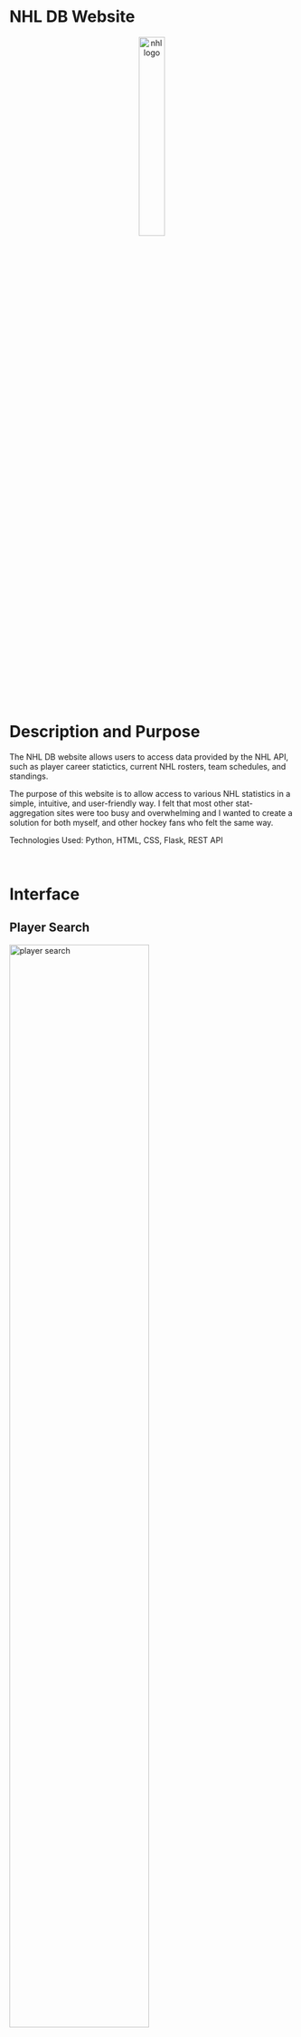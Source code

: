 # NHL DB Website

<!-- ![nhl logo](https://1000logos.net/wp-content/uploads/2017/05/NHL-Logo.png) -->

<p align="center">
    <img src="https://user-images.githubusercontent.com/66710968/183303472-d029280b-e50d-42d5-998d-1e867209d7f3.svg" width="30%" alt= "nhl logo">
</p>

# **Description and Purpose**
The NHL DB website allows users to access data provided by the NHL API, such as player career statictics, current NHL rosters, team schedules, and standings.

The purpose of this website is to allow access to various NHL statistics in a simple, intuitive, and user-friendly way. I felt that most other stat-aggregation sites were too busy and overwhelming and I wanted to create a solution for both myself, and other hockey fans who felt the same way. 

Technologies Used: Python, HTML, CSS, Flask, REST API

<br>

# **Interface**

## Player Search
<img src="https://user-images.githubusercontent.com/66710968/183303091-e33738f8-92de-4f60-a762-d134b170fafe.png" width="70%" alt= "player search">

<img src="https://user-images.githubusercontent.com/66710968/183303209-bcbb5492-e0a0-44db-97ee-8a42c91d0b37.png" width="70%" alt= "player info"> <br><br>

## Roster Search
<img src="https://user-images.githubusercontent.com/66710968/183303219-4fe0f7ad-877c-4885-8733-6d32ef070311.png"  width="70%" alt= "roster search">

<img src="https://user-images.githubusercontent.com/66710968/183303243-5e90555e-574a-4cc4-9232-e04a363d1839.png"  width="70%" alt= "roster info page">

<img src="https://user-images.githubusercontent.com/66710968/183303911-48ede264-37e1-4440-8ddd-3f4828754958.png" width="70%" alt= "roster info page continued"> <br><br>

## Schedule Search
<img src="https://user-images.githubusercontent.com/66710968/183303324-b79f7b52-4113-4a88-8d95-2ca3a465c3f9.png"  width="70%" alt= "schedule search">

<img src="https://user-images.githubusercontent.com/66710968/183303334-5c2716b9-728a-41d1-ab68-c9de66ed0cf1.png"  width="70%" alt= "schedule info">

<img src="https://user-images.githubusercontent.com/66710968/183303355-e8aa93cc-0fa0-46c4-b2ef-ebf6ed02b5f3.png"  width="70%" alt= "schedule info continued"> <br><br>

## Standings
<img src="https://user-images.githubusercontent.com/66710968/183303388-82496ff6-673b-4160-8131-ef4bdd73ace3.png"  width="70%" alt= "league standings">

<img src="https://user-images.githubusercontent.com/66710968/183303400-8254b262-ad71-430e-86be-6bb3e6f533e5.png"  width="70%" alt= "conference standings">

<img src="https://user-images.githubusercontent.com/66710968/183303408-75671995-0467-4f07-9edc-c855dac611ba.png"  width="70%" alt= "division standings">

<img src="https://user-images.githubusercontent.com/66710968/183303414-41422425-9dab-4cb2-b9b8-d08edd2c9738.png"  width="70%" alt= "division standings continued"> <br><br>

<!-- # **Important Usage Info**
Ensure that all constants at the top of ```functions.py``` and ```app.py``` are set correctly -->
